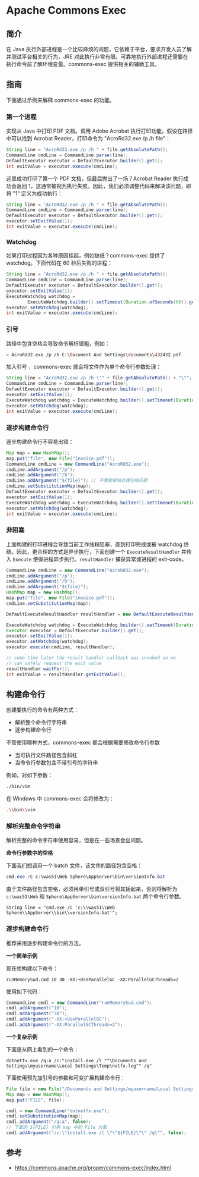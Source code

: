 # Apache Commons Exec

## 简介

在 Java 执行外部进程是一个比较麻烦的问题，它依赖于平台，要求开发人员了解并测试平台相关的行为，JRE 对此执行非常有限。可靠地执行外部进程还需要在执行命令前了解环境变量。commons-exec 提供相关的辅助工具。

## 指南

下面通过示例来解释 commons-exec 的功能。

### 第一个进程

实现从 Java 中打印 PDF 文档。调用 Adobe Acrobat 执行打印功能。假设在路径中可以找到 Acrobat Reader，打印命令为 "AcroRd32.exe /p /h file"：

```java
String line = "AcroRd32.exe /p /h " + file.getAbsolutePath();
CommandLine cmdLine = CommandLine.parse(line);
DefaultExecutor executor = DefaultExecutor.builder().get();
int exitValue = executor.execute(cmdLine);
```

这里成功打印了第一个 PDF 文档，但最后抛出了一场？Acrobat Reader 执行成功会返回 1，这通常被视为执行失败。因此，我们必须调整代码来解决该问题，即将 "1" 定义为成功执行：

```java
String line = "AcroRd32.exe /p /h " + file.getAbsolutePath();
CommandLine cmdLine = CommandLine.parse(line);
DefaultExecutor executor = DefaultExecutor.builder().get();
executor.setExitValue(1);
int exitValue = executor.execute(cmdLine);
```

### Watchdog

如果打印过程因为各种原因挂起，例如缺纸？commons-exec 提供了 watchdog。下面代码在 60 秒后失败的进程：

```java
String line = "AcroRd32.exe /p /h " + file.getAbsolutePath();
CommandLine cmdLine = CommandLine.parse(line);
DefaultExecutor executor = DefaultExecutor.builder().get();
executor.setExitValue(1);
ExecuteWatchdog watchdog = 	
    	ExecuteWatchdog.builder().setTimeout(Duration.ofSeconds(60)).get();
executor.setWatchdog(watchdog);
int exitValue = executor.execute(cmdLine);
```

### 引号

路径中包含空格会导致命令解析错粗，例如：

```sh
> AcroRd32.exe /p /h C:\Document And Settings\documents\432432.pdf
```

加入引号 ，commons-exec 就会将文件作为单个命令行参数处理：

```java
String line = "AcroRd32.exe /p /h \"" + file.getAbsolutePath() + "\"";
CommandLine cmdLine = CommandLine.parse(line);
DefaultExecutor executor = DefaultExecutor.builder().get();
executor.setExitValue(1);
ExecuteWatchdog watchdog = ExecuteWatchdog.builder().setTimeout(Duration.ofSeconds(60)).get();
executor.setWatchdog(watchdog);
int exitValue = executor.execute(cmdLine);
```

### 逐步构建命令行

逐步构建命令行不容易出错：

```java
Map map = new HashMap();
map.put("file", new File("invoice.pdf"));
CommandLine cmdLine = new CommandLine("AcroRd32.exe");
cmdLine.addArgument("/p");
cmdLine.addArgument("/h");
cmdLine.addArgument("${file}"); // 不需要单独处理空格问题
cmdLine.setSubstitutionMap(map);
DefaultExecutor executor = DefaultExecutor.builder().get();
executor.setExitValue(1);
ExecuteWatchdog watchdog = ExecuteWatchdog.builder().setTimeout(Duration.ofSeconds(60)).get();
executor.setWatchdog(watchdog);
int exitValue = executor.execute(cmdLine);
```

### 非阻塞

上面构建的打印进程会导致当前工作线程阻塞，直到打印完成或被 watchdog 终结。因此，更合理的方式是异步执行，下面创建一个 `ExecuteResultHandler` 并传入 `Execute` 使得进程异步执行。`resultHandler` 捕获异常或进程的 exit-code。

```java
CommandLine cmdLine = new CommandLine("AcroRd32.exe");
cmdLine.addArgument("/p");
cmdLine.addArgument("/h");
cmdLine.addArgument("${file}");
HashMap map = new HashMap();
map.put("file", new File("invoice.pdf"));
cmdLine.setSubstitutionMap(map);

DefaultExecuteResultHandler resultHandler = new DefaultExecuteResultHandler();

ExecuteWatchdog watchdog = ExecuteWatchdog.builder().setTimeout(Duration.ofSeconds(60)).get();
Executor executor = DefaultExecutor.builder().get();
executor.setExitValue(1);
executor.setWatchdog(watchdog);
executor.execute(cmdLine, resultHandler);

// some time later the result handler callback was invoked so we
// can safely request the exit value
resultHandler.waitFor();
int exitValue = resultHandler.getExitValue();
```

## 构建命令行

创建要执行的命令有两种方式：

- 解析整个命令行字符串
- 逐步构建命令行

不管使用哪种方式，commons-exec 都会根据需要修改命令行参数

- 当可执行文件路径包含斜杠
- 当命令行参数包含不带引号的字符串

例如，对如下参数：

```sh
./bin/vim
```

在 Windows 中 commons-exec 会将修改为：

```sh
.\\bin\\vim
```

### 解析完整命令字符串

解析完整的命令字符串使用容易，但是在一些场景会出问题。

**命令行参数中的空格**

下面我们想调用一个 batch 文件，该文件的路径包含空格：

```powershell
cmd.exe /C c:\was51\Web Sphere\AppServer\bin\versionInfo.bat
```

由于文件路径包含空格，必须用单引号或双引号将其括起来，否则将解析为 `c:\was51\Web` 和 `Sphere\AppServer\bin\versionInfo.bat` 两个命令行参数。

```
String line = "cmd.exe /C 'c:\\was51\\Web Sphere\\AppServer\\bin\\versionInfo.bat'";
```

### 逐步构建命令行

推荐采用逐步构建命令行的方法。

**一个简单示例**

现在想构建以下命令：

```
runMemorySud.cmd 10 30 -XX:+UseParallelGC -XX:ParallelGCThreads=2
```

使用如下代码：

```java
CommandLine cmdl = new CommandLine("runMemorySud.cmd");
cmdl.addArgument("10");
cmdl.addArgument("30");
cmdl.addArgument("-XX:+UseParallelGC");
cmdl.addArgument("-XX:ParallelGCThreads=2");
```

**一个复杂示例**

下面是从网上看到的一个命令：

```
dotnetfx.exe /q:a /c:"install.exe /l ""\Documents and Settings\myusername\Local Settings\Temp\netfx.log"" /q"
```

下面使用预先加引号的参数和可变扩展构建命令行：

```java
File file = new File("/Documents and Settings/myusername/Local Settings/Temp/netfx.log");
Map map = new HashMap();
map.put("FILE", file);

cmdl = new CommandLine("dotnetfx.exe");
cmdl.setSubstitutionMap(map);
cmdl.addArgument("/q:a", false);
// 下面的 ${FILE} 引用 map 中的 File 对象
cmdl.addArgument("/c:\"install.exe /l \"\"${FILE}\"\" /q\"", false);
```



## 参考

- https://commons.apache.org/proper/commons-exec/index.html